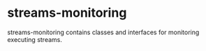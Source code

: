 streams-monitoring
==============

streams-monitoring contains classes and interfaces for monitoring executing streams.